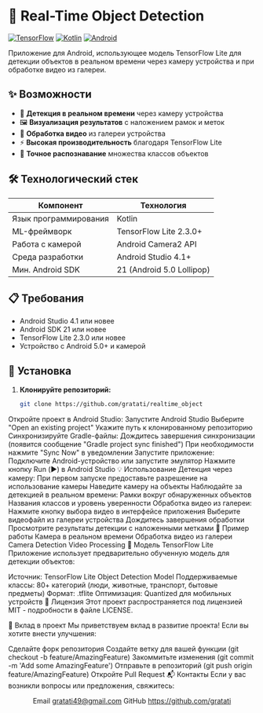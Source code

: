 # 📱 Real-Time Object Detection

[![TensorFlow](https://img.shields.io/badge/TensorFlow-FF6F00?style=for-the-badge&logo=tensorflow&logoColor=white)](https://www.tensorflow.org/lite/examples/object_detection/overview?hl=ru)
[![Kotlin](https://img.shields.io/badge/Kotlin-0095D5?style=for-the-badge&logo=kotlin&logoColor=white)](https://kotlinlang.org/)
[![Android](https://img.shields.io/badge/Android-3DDC84?style=for-the-badge&logo=android&logoColor=white)](https://developer.android.com/)

Приложение для Android, использующее модель TensorFlow Lite для детекции объектов в реальном времени через камеру устройства и при обработке видео из галереи.

## ✨ Возможности

- 🎥 **Детекция в реальном времени** через камеру устройства
- 🖼️ **Визуализация результатов** с наложением рамок и меток
- 📁 **Обработка видео** из галереи устройства
- ⚡ **Высокая производительность** благодаря TensorFlow Lite
- 🎯 **Точное распознавание** множества классов объектов

## 🛠️ Технологический стек

| Компонент         | Технология                     |
|-------------------|--------------------------------|
| Язык программирования | Kotlin                     |
| ML-фреймворк      | TensorFlow Lite 2.3.0+         |
| Работа с камерой  | Android Camera2 API            |
| Среда разработки  | Android Studio 4.1+            |
| Мин. Android SDK | 21 (Android 5.0 Lollipop)      |

## 📋 Требования

- Android Studio 4.1 или новее
- Android SDK 21 или новее
- TensorFlow Lite 2.3.0 или новее
- Устройство с Android 5.0+ и камерой

## 🚀 Установка

1. **Клонируйте репозиторий:**
   ```bash
   git clone https://github.com/gratati/realtime_object
Откройте проект в Android Studio:
Запустите Android Studio
Выберите "Open an existing project"
Укажите путь к клонированному репозиторию
Синхронизируйте Gradle-файлы:
Дождитесь завершения синхронизации (появится сообщение "Gradle project sync finished")
При необходимости нажмите "Sync Now" в уведомлении
Запустите приложение:
Подключите Android-устройство или запустите эмулятор
Нажмите кнопку Run (▶️) в Android Studio
💡 Использование
Детекция через камеру:
При первом запуске предоставьте разрешение на использование камеры
Наведите камеру на объекты
Наблюдайте за детекцией в реальном времени:
Рамки вокруг обнаруженных объектов
Названия классов и уровень уверенности
Обработка видео из галереи:
Нажмите кнопку выбора видео в интерфейсе приложения
Выберите видеофайл из галереи устройства
Дождитесь завершения обработки
Просмотрите результаты детекции с наложенными метками
📸 Пример работы
Камера в реальном времени
Обработка видео из галереи
Camera Detection
Video Processing
🔧 Модель TensorFlow Lite
Приложение использует предварительно обученную модель для детекции объектов:

Источник: TensorFlow Lite Object Detection Model
Поддерживаемые классы: 80+ категорий (люди, животные, транспорт, бытовые предметы)
Формат: .tflite
Оптимизация: Quantized для мобильных устройств
📝 Лицензия
Этот проект распространяется под лицензией MIT - подробности в файле LICENSE.

🤝 Вклад в проект
Мы приветствуем вклад в развитие проекта! Если вы хотите внести улучшения:

Сделайте форк репозитория
Создайте ветку для вашей функции (git checkout -b feature/AmazingFeature)
Закоммитьте изменения (git commit -m 'Add some AmazingFeature')
Отправьте в репозиторий (git push origin feature/AmazingFeature)
Откройте Pull Request
📬 Контакты
Если у вас возникли вопросы или предложения, свяжитесь:

<div align="center">

Email gratati49@gmail.com
GitHub https://github.com/gratati



